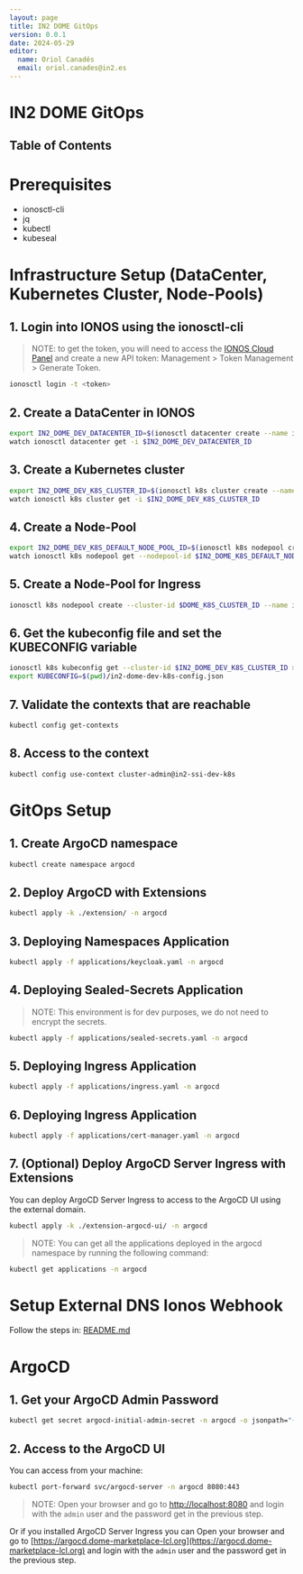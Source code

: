 ```yaml
---
layout: page
title: IN2 DOME GitOps
version: 0.0.1
date: 2024-05-29
editor:
  name: Oriol Canadés
  email: oriol.canades@in2.es 
---
```


<h1>IN2 DOME GitOps</h1>

<h2>Table of Contents</h2>

# Prerequisites

- ionosctl-cli
- jq
- kubectl
- kubeseal

# Infrastructure Setup (DataCenter, Kubernetes Cluster, Node-Pools)

## 1. Login into IONOS using the ionosctl-cli

> NOTE: to get the token, you will need to access the [IONOS Cloud Panel](https://dcd.ionos.com/) and create a new API
> token: Management > Token Management > Generate Token.

```bash
ionosctl login -t <token>
```

## 2. Create a DataCenter in IONOS

```bash
export IN2_DOME_DEV_DATACENTER_ID=$(ionosctl datacenter create --name in2-ssi-dev -o json | jq -r '.items[0].id')
watch ionosctl datacenter get -i $IN2_DOME_DEV_DATACENTER_ID
```

## 3. Create a Kubernetes cluster

```bash
export IN2_DOME_DEV_K8S_CLUSTER_ID=$(ionosctl k8s cluster create --name in2-ssi-dev-k8s -o json | jq -r '.items[0].id')
watch ionosctl k8s cluster get -i $IN2_DOME_DEV_K8S_CLUSTER_ID
```

## 4. Create a Node-Pool

```bash
export IN2_DOME_DEV_K8S_DEFAULT_NODE_POOL_ID=$(ionosctl k8s nodepool create --cluster-id $DOME_K8S_CLUSTER_ID --name default-pool --node-count 4 --ram 32768 --storage-size 100 --storage-type SSD --datacenter-id $DOME_DATACENTER_ID --cpu-family "INTEL_SKYLAKE"  -o json | jq -r '.items[0].id')
watch ionosctl k8s nodepool get --nodepool-id $IN2_DOME_K8S_DEFAULT_NODEPOOL_ID --cluster-id $IN2_DOME_DEV_K8S_CLUSTER_ID
```

## 5. Create a Node-Pool for Ingress

```bash
ionosctl k8s nodepool create --cluster-id $DOME_K8S_CLUSTER_ID --name ingress-pool --node-count 1 --ram 4096 --storage-size 10 --storage-type SSD --datacenter-id $DOME_DATACENTER_ID --cpu-family "INTEL_SKYLAKE" --labels nodepool=ingress
```

## 6. Get the kubeconfig file and set the KUBECONFIG variable

```bash
ionosctl k8s kubeconfig get --cluster-id $IN2_DOME_DEV_K8S_CLUSTER_ID > in2-dome-dev-k8s-config.json
export KUBECONFIG=$(pwd)/in2-dome-dev-k8s-config.json
```

## 7. Validate the contexts that are reachable

```bash
kubectl config get-contexts
```

## 8. Access to the context

```bash
kubectl config use-context cluster-admin@in2-ssi-dev-k8s
```

# GitOps Setup

## 1. Create ArgoCD namespace

```bash
kubectl create namespace argocd
```

## 2. Deploy ArgoCD with Extensions

```bash
kubectl apply -k ./extension/ -n argocd
```

## 3. Deploying Namespaces Application

```bash
kubectl apply -f applications/keycloak.yaml -n argocd
```

## 4. Deploying Sealed-Secrets Application

> NOTE: This environment is for dev purposes, we do not need to encrypt the secrets.

```bash
kubectl apply -f applications/sealed-secrets.yaml -n argocd
```

## 5. Deploying Ingress Application

```bash
kubectl apply -f applications/ingress.yaml -n argocd
```

## 6. Deploying Ingress Application

```bash
kubectl apply -f applications/cert-manager.yaml -n argocd
```

## 7. (Optional) Deploy ArgoCD Server Ingress with Extensions

You can deploy ArgoCD Server Ingress to access to the ArgoCD UI using the external domain.

```bash
kubectl apply -k ./extension-argocd-ui/ -n argocd
```

> NOTE: You can get all the applications deployed in the argocd namespace by running the following command:

```bash
kubectl get applications -n argocd
```

# Setup External DNS Ionos Webhook

Follow the steps in: [README.md](doc%2Fexternal-dns-ionos-webhook%2FREADME.md)

# ArgoCD

## 1. Get your ArgoCD Admin Password

```bash
kubectl get secret argocd-initial-admin-secret -n argocd -o jsonpath="{.data.password}" | base64 -d
```

## 2. Access to the ArgoCD UI

You can access from your machine:

```bash
kubectl port-forward svc/argocd-server -n argocd 8080:443
```

> NOTE: Open your browser and go to [http://localhost:8080](http://localhost:8080) and login with the `admin` user and
> the password get in the previous step.

Or if you installed ArgoCD Server Ingress you can Open your browser and go to
[https://argocd.dome-marketplace-lcl.org](https://argocd.dome-marketplace-lcl.org) and login with the `admin` user and
the password get in the previous step.
